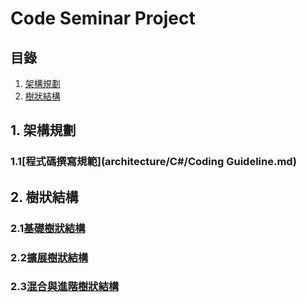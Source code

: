 # Code Seminar Project

## 目錄
1. [架構規劃](#1-架構規劃)
1. [樹狀結構](#2-樹狀結構)


## 1. 架構規劃

### 1.1[程式碼撰寫規範](architecture/C#/Coding Guideline.md)

## 2. 樹狀結構

### 2.1[基礎樹狀結構](database/sql/tree-structure/tree-structure.md)

### 2.2[擴展樹狀結構](database/sql/tree-structure/Extended-Tree-Structures.md)

### 2.3[混合與進階樹狀結構](database/sql/tree-structure/Advanced-and-Hybrid-Tree-Structures.md)